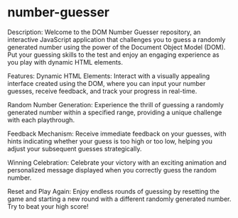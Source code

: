 # number-guesser
Description:
Welcome to the DOM Number Guesser repository, an interactive JavaScript application that challenges you to guess a randomly generated number using the power of the Document Object Model (DOM). Put your guessing skills to the test and enjoy an engaging experience as you play with dynamic HTML elements.

Features:
Dynamic HTML Elements: Interact with a visually appealing interface created using the DOM, where you can input your number guesses, receive feedback, and track your progress in real-time.

Random Number Generation: Experience the thrill of guessing a randomly generated number within a specified range, providing a unique challenge with each playthrough.

Feedback Mechanism: Receive immediate feedback on your guesses, with hints indicating whether your guess is too high or too low, helping you adjust your subsequent guesses strategically.

Winning Celebration: Celebrate your victory with an exciting animation and personalized message displayed when you correctly guess the random number.

Reset and Play Again: Enjoy endless rounds of guessing by resetting the game and starting a new round with a different randomly generated number. Try to beat your high score!
